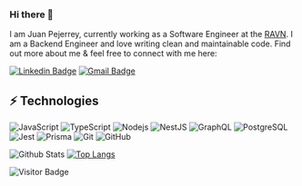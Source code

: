 ### Hi there 👋

I am Juan Pejerrey, currently working as a Software Engineer at the [RAVN](https://www.ravn.co/). I am a Backend Engineer and love writing clean and maintainable code. Find out more about me & feel free to connect with me here:

[![Linkedin Badge](https://img.shields.io/badge/-juanmdpc-blue?style=for-the-badge&logo=Linkedin&logoColor=white&link=https://www.linkedin.com/in/juan-pejerrey-carrera/)](https://www.linkedin.com/in/juan-pejerrey-carrera/)
[![Gmail Badge](https://img.shields.io/badge/-juanmdpc@gmail.com-c14438?style=for-the-badge&logo=Gmail&logoColor=white&link=mailto:juanmdpc@gmail.com)](mailto:juanmdpc@gmail.com)

## ⚡ Technologies

![JavaScript](https://img.shields.io/badge/-JavaScript-black?style=for-the-badge&logo=javascript)
![TypeScript](https://img.shields.io/badge/-TypeScript-007ACC?style=for-the-badge&logo=typescript)
![Nodejs](https://img.shields.io/badge/-Nodejs-black?style=for-the-badge&logo=Node.js)
![NestJS](https://img.shields.io/badge/nestjs-%23E0234E.svg?style=for-the-badge&logo=nestjs&logoColor=white)
![GraphQL](https://img.shields.io/badge/-GraphQL-E10098?style=for-the-badge&logo=graphql)
![PostgreSQL](https://img.shields.io/badge/-PostgreSQL-336791?style=for-the-badge&logo=postgresql)
![Jest](https://img.shields.io/badge/-jest-%23C21325?style=for-the-badge&logo=jest&logoColor=white)
![Prisma](https://img.shields.io/badge/Prisma-3982CE?style=for-the-badge&logo=Prisma&logoColor=white)
![Git](https://img.shields.io/badge/-Git-black?style=for-the-badge&logo=git)
![GitHub](https://img.shields.io/badge/-GitHub-181717?style=for-the-badge&logo=github)

![Github Stats](https://github-readme-stats.vercel.app/api?username=juanmdpc&count_private=true&show_icons=true&include_all_commits=true&theme=onedark)
[![Top Langs](https://github-readme-stats.vercel.app/api/top-langs/?username=anuraghazra&langs_count=4&layout=compact&theme=onedark)](https://github.com/anuraghazra/github-readme-stats)


![Visitor Badge](https://visitor-badge.laobi.icu/badge?page_id=juanmdpc.juanmdpc)
